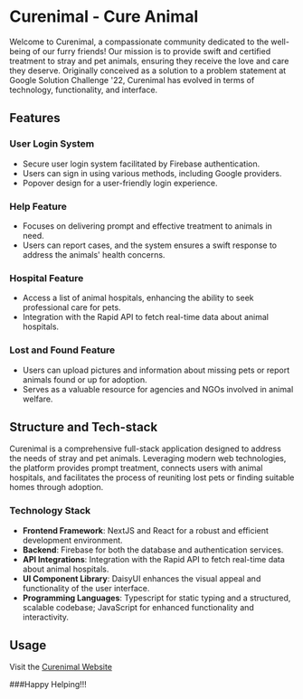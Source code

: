 # Curenimal - Cure Animal

Welcome to Curenimal, a compassionate community dedicated to the well-being of our furry friends! Our mission is to provide swift and certified treatment to stray and pet animals, ensuring they receive the love and care they deserve. Originally conceived as a solution to a problem statement at Google Solution Challenge '22, Curenimal has evolved in terms of technology, functionality, and interface.

## Features

### User Login System
- Secure user login system facilitated by Firebase authentication.
- Users can sign in using various methods, including Google providers.
- Popover design for a user-friendly login experience.

### Help Feature
- Focuses on delivering prompt and effective treatment to animals in need.
- Users can report cases, and the system ensures a swift response to address the animals' health concerns.

### Hospital Feature
- Access a list of animal hospitals, enhancing the ability to seek professional care for pets.
- Integration with the Rapid API to fetch real-time data about animal hospitals.

### Lost and Found Feature
- Users can upload pictures and information about missing pets or report animals found or up for adoption.
- Serves as a valuable resource for agencies and NGOs involved in animal welfare.

## Structure and Tech-stack

Curenimal is a comprehensive full-stack application designed to address the needs of stray and pet animals. Leveraging modern web technologies, the platform provides prompt treatment, connects users with animal hospitals, and facilitates the process of reuniting lost pets or finding suitable homes through adoption.

### Technology Stack

- **Frontend Framework**: NextJS and React for a robust and efficient development environment.
- **Backend**: Firebase for both the database and authentication services.
- **API Integrations**: Integration with the Rapid API to fetch real-time data about animal hospitals.
- **UI Component Library**: DaisyUI enhances the visual appeal and functionality of the user interface.
- **Programming Languages**: Typescript for static typing and a structured, scalable codebase; JavaScript for enhanced functionality and interactivity.


## Usage
Visit the [Curenimal Website](https://curenimal-app.vercel.app/)

###Happy Helping!!!
